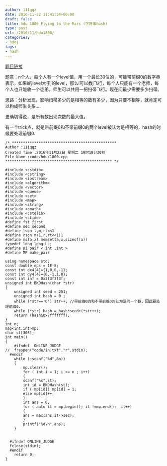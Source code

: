 ```yaml
---
author: 111qqz
date: 2016-11-22 11:41:34+00:00
draft: false
title: hdu 1800 Flying to the Mars (字符串hash)
type: post
url: /2016/11/hdu1800/
categories:
- hdoj
tags:
- hash
---
```


[题目链接](http://acm.hdu.edu.cn/showproblem.php?pid=1800)

题意：n个人，每个人有一个level值，用一个最长30位的，可能带前缀0的数字串表示，如果i的level大于j的level，那么i可以教j飞行，每个人只能有一个老师，每个人也只能收一个徒弟。师生可以共用一把扫帚飞行。现在问最少需要多少扫帚。

思路：分析发现，影响扫帚多少的是相等的数有多少，因为只要不相等，就肯定可以构成师生关系....

更确切得说，是所有数出现次数的最大值。

有一个trick点，就是带前缀0和不带前缀0的两个level被认为是相等的，hash的时候要处理前缀0.

    
    /* ***********************************************
    Author :111qqz
    Created Time :2016年11月22日 星期二 19时18分30秒
    File Name :code/hdu/1800.cpp
    ************************************************ */
    
    #include <cstdio>
    #include <cstring>
    #include <iostream>
    #include <algorithm>
    #include <vector>
    #include <queue>
    #include <set>
    #include <map>
    #include <string>
    #include <cmath>
    #include <cstdlib>
    #include <ctime>
    #define fst first
    #define sec second
    #define lson l,m,rt<<1
    #define rson m+1,r,rt<<1|1
    #define ms(a,x) memset(a,x,sizeof(a))
    typedef long long LL;
    #define pi pair < int ,int >
    #define MP make_pair
    
    using namespace std;
    const double eps = 1E-8;
    const int dx4[4]={1,0,0,-1};
    const int dy4[4]={0,-1,1,0};
    const int inf = 0x3f3f3f3f;
    unsigned int BKDHash(char *str)
    {
        unsigned int seed = 251;
        unsigned int hash = 0 ;
        while (*str=='0') str++; //带前缀0的和不带前缀0的认为是同一个数，因此要处理前缀0.
        while (*str) hash = hash*seed+(*str++);
        return (hash&0x7fffffff);
    }
    int n;
    map<int,int>mp;
    char st[305];
    int main()
    {
    	#ifndef  ONLINE_JUDGE 
    //	freopen("code/in.txt","r",stdin);
      #endif
    	while (~scanf("%d",&n))
    	{
    	    mp.clear();
    	    for ( int i = 1; i <= n ; i++)
    	    {
    		scanf("%s",st);
    		int id = BKDHash(st);
    		if (!mp[id]) mp[id] = 1;
    		else mp[id]++;
    	    }
    	    int ans = 0;
    	    for ( auto it = mp.begin(); it !=mp.end();  it++)
    	    {
    		ans = max(ans,it->sec);
    	    }
    	    printf("%d\n",ans);
    	}
    	
    
      #ifndef ONLINE_JUDGE  
      fclose(stdin);
      #endif
        return 0;
    }
    





